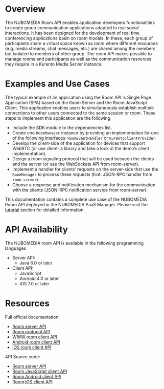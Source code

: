 # Overview

The NUBOMEDIA Room API enables application developers functionalities to create group communication applications adapted to real social interactions. It has been designed for the development of real time conferencing applications basin on room models. In these, each group of participants share a virtual space known as *room* where different resources (e.g. media streams, chat messages, etc.) are shared among the members but isolated to members of other group. The room API makes possible to manage rooms and participants as well as the communication resources they require in a Kurento Media Server instance.

# Examples and Use Cases

The typical example of an application using the Room API is Single Page Application (SPA) based on the Room Server and the Room JavaScript Client. This application enables users to simultaneously establish multiple connections to other users connected to the same session or room. These steps to implement this application are the following:

- Include the SDK module to the dependencies list.
- Create one ```RoomManager``` instance by providing an implementation for one of the following interfaces: ```RoomEventHandler``` or ```KurentoClientProvider```.
- Develop the client-side of the application for devices that support WebRTC (or use client-js library and take a look at the demo’s client implementation).
- Design a room signaling protocol that will be used between the clients and the server (or use the WebSockets API from room-server).
- Implement a handler for clients’ requests on the server-side that use the ```RoomManager``` to process these requests (hint: JSON-RPC handler from ```room-server```).
- Choose a response and notification mechanism for the communication with the clients (JSON-RPC notification service from room-server).

This documentation contains a complete use case of the NUBOMEDIA Room API deployed in the NUBOMEDIA PaaS Manager. Please visit the [tutorial](../tutorial/nubomedia-room.md) section for detailed information.  

# API Availability

The NUBOMEDIA room API is available in the following programming languages

- Server API:
	- Java 6.0 or later
- Client API:
	- JavaScript
	- Android 4.0 or later
	- iOS 7.0 or later

# Resources

Full official documentation:

- [Room server API](http://doc-kurento-room.readthedocs.org/)
- [Room protocol API](http://doc-kurento-room.readthedocs.org/en/latest/websocket_api_room_server.html)
- [WWW room client API](http://doc-kurento-room.readthedocs.org/en/latest/client_javascript_api.html)
- [Android room client API](http://kurento-room-client-android.readthedocs.org/)
- [iOS room client API](http://kurento-ios.readthedocs.org/en/latest/dev_guide.html#kurento-room)

API Source code:

- [Room server API](https://github.com/nubomedia/kurento-room/tree/master/kurento-room-sdk)
- [Room JavaScript client API](https://github.com/nubomedia/kurento-room/tree/master/kurento-room-client-js)
- [Room Android client API](https://github.com/nubomedia/kurento-room-client-android)
- [Room iOS client API](https://github.com/nubomedia/Kurento-iOS)
